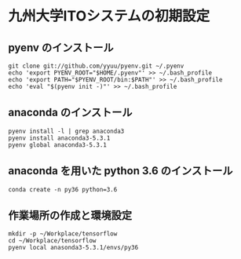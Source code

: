 # 九州大学ITOシステムの初期設定

## pyenv のインストール

```
git clone git://github.com/yyuu/pyenv.git ~/.pyenv
echo 'export PYENV_ROOT="$HOME/.pyenv"' >> ~/.bash_profile
echo 'export PATH="$PYENV_ROOT/bin:$PATH"' >> ~/.bash_profile
echo 'eval "$(pyenv init -)"' >> ~/.bash_profile
```

## anaconda のインストール
```
pyenv install -l | grep anaconda3
pyenv install anaconda3-5.3.1
pyenv global anaconda3-5.3.1
```

## anaconda を用いた python 3.6 のインストール
```
conda create -n py36 python=3.6
```

## 作業場所の作成と環境設定
```
mkdir -p ~/Workplace/tensorflow
cd ~/Workplace/tensorflow
pyenv local anasonda3-5.3.1/envs/py36
```
